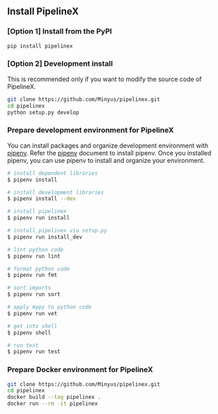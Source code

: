## Install PipelineX

### [Option 1] Install from the PyPI

```bash
pip install pipelinex
```

### [Option 2] Development install 

This is recommended only if you want to modify the source code of PipelineX.

```bash
git clone https://github.com/Minyus/pipelinex.git
cd pipelinex
python setup.py develop
```

### Prepare development environment for PipelineX

You can install packages and organize development environment with [pipenv](https://github.com/pypa/pipenv).
Refer the [pipenv](https://github.com/pypa/pipenv) document to install pipenv.
Once you installed pipenv, you can use pipenv to install and organize your environment.

```sh
# install dependent libraries
$ pipenv install

# install development libraries
$ pipenv install --dev

# install pipelinex
$ pipenv run install

# install pipelinex via setup.py
$ pipenv run install_dev

# lint python code
$ pipenv run lint

# format python code
$ pipenv run fmt

# sort imports
$ pipenv run sort

# apply mypy to python code
$ pipenv run vet

# get into shell
$ pipenv shell

# run test
$ pipenv run test
```

### Prepare Docker environment for PipelineX

```bash
git clone https://github.com/Minyus/pipelinex.git
cd pipelinex
docker build --tag pipelinex .
docker run --rm -it pipelinex
```


